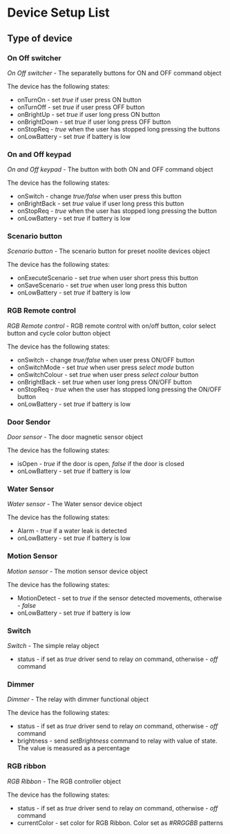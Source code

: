 # Device Setup List 

## Type of device

### On Off switcher

*On Off switcher* - The separatelly buttons for ON and OFF command object

The device has the following states:

* onTurnOn - set *true* if user press ON button
* onTurnOff - set *true* if user press OFF button
* onBrightUp - set *true* if user long press ON button
* onBrightDown - set *true* if user long press OFF button
* onStopReq - *true* when the user has stopped long pressing the buttons
* onLowBattery - set *true* if battery is low

### On and Off keypad

*On and Off keypad* - The button with both ON and OFF command object

The device has the following states:

* onSwitch - change *true/false* when user press this button
* onBrightBack - set *true* value if user long press this button
* onStopReq - *true* when the user has stopped long pressing the button
* onLowBattery - set *true* if battery is low

### Scenario button

*Scenario button* - The scenario button for preset noolite devices object

The device has the following states:

* onExecuteScenario - set *true* when user short press this button
* onSaveScenario - set *true* when user long press this button
* onLowBattery - set *true* if battery is low

### RGB Remote control

*RGB Remote control* - RGB remote control with on/off button, color select button and cycle color button object

The device has the following states:

* onSwitch - change *true/false* when user press ON/OFF button
* onSwitchMode - set *true* when user press _select mode_ button
* onSwitchColour - set *true* when user press _select colour_ button
* onBrightBack - set *true* when user long press ON/OFF button
* onStopReq - *true* when the user has stopped long pressing the ON/OFF button
* onLowBattery - set *true* if battery is low

### Door Sendor
*Door sensor* - The door magnetic sensor object

The device has the following states:

* isOpen - *true* if the door is open, *false* if the door is closed
* onLowBattery - set *true* if battery is low
  
### Water Sensor

*Water sensor* - The Water sensor device object

The device has the following states:

* Alarm - *true* if a water leak is detected
* onLowBattery - set *true* if battery is low
  
### Motion Sensor

*Motion sensor* -  The motion sensor device object

The device has the following states:

* MotionDetect - set to *true* if the sensor detected movements, otherwise - *false*
* onLowBattery - set *true* if battery is low
  
### Switch

*Switch* - The simple relay object

* status - if set as *true* driver send to relay *on* command, otherwise - *off* command

### Dimmer

*Dimmer* - The relay with dimmer functional object

The device has the following states:

* status - if set as *true* driver send to relay *on* command, otherwise - *off* command
* brightness - send *setBrightness* command to relay with value of state. The value is measured as a percentage

### RGB ribbon

*RGB Ribbon* - The RGB controller object

The device has the following states:

* status - if set as *true* driver send to relay *on* command, otherwise - *off* command
* currentColor - set color for RGB Ribbon. Color set as *#RRGGBB* patterns